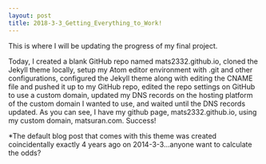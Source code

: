 ```yaml
---
layout: post
title: 2018-3-3_Getting_Everything_to_Work!
---
```


This is where I will be updating the progress of my final project.

Today, I created a blank GitHub repo named mats2332.github.io, cloned the Jekyll theme locally, setup my Atom editor environment with .git and other configurations, configured the Jekyll theme along with editing the CNAME file and pushed it up to my GitHub repo, edited the repo settings on GitHub to use a custom domain, updated my DNS records on the hosting platform of the custom domain I wanted to use, and waited until the DNS records updated.  As you can see, I have my github page, mats2332.github.io, using my custom domain, matsuran.com.  Success!

*The default blog post that comes with this theme was created coincidentally exactly 4 years ago on 2014-3-3...anyone want to calculate the odds?  
